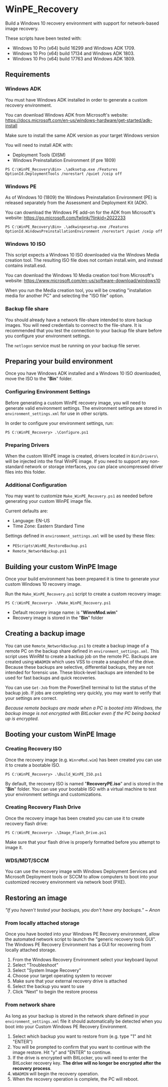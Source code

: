 # WinPE_Recovery

Build a Windows 10 recovery environment with support for network-based image recovery.

These scripts have been tested with:
* Windows 10 Pro (x64) build 16299 and Windows ADK 1709.
* Windows 10 Pro (x64) build 17134 and Windows ADK 1803.
* Windows 10 Pro (x64) build 17763 and Windows ADK 1809.

## Requirements

### Windows ADK

You must have Windows ADK installed in order to generate a custom recovery environment.

You can download Windows ADK from Microsoft's website: 
https://docs.microsoft.com/en-us/windows-hardware/get-started/adk-install

Make sure to install the same ADK version as your target Windows version

You will need to install ADK with:
* Deployment Tools (DISM)
* Windows Preinstallation Environment (if pre 1809)
```
PS C:\WinPE_Recovery\Bin> .\adksetup.exe /Features OptionId.DeploymentTools /norestart /quiet /ceip off
```

### Windows PE

As of Windows 10 (1809) the Windows Preinstallation Environment (PE) is released separately from the Assessment and Deployment Kit (ADK).

You can download the Windows PE add-on for the ADK from Microsoft's website:
https://go.microsoft.com/fwlink/?linkid=2022233

```
PS C:\WinPE_Recovery\Bin> .\adkwinpesetup.exe /Features OptionId.WindowsPreinstallationEnvironment /norestart /quiet /ceip off
```

### Windows 10 ISO

This script expects a Windows 10 ISO downloaded via the Windows Media creation tool.
The resulting ISO file does not contain install.wim, and instead contains install.esd.

You can download the Windows 10 Media creation tool from Microsoft's website: 
https://www.microsoft.com/en-us/software-download/windows10

When you run the Media creation tool, you will be creating "installation media for another PC"
and selecting the "ISO file" option.

### Backup file share

You should already have a network file-share intended to store backup images.
You will need credentials to connect to the file-share. It is recommended that you test the
connection to your backup file share before you configure your environment settings.

The ```netlogon``` service must be running on your backup file server.

## Preparing your build environment

Once you have Windows ADK installed and a Windows 10 ISO downloaded, move the ISO to the
"__Bin__" folder.

### Configuring Environment Settings

Before generating a custom WinPE recovery image, you will need to generate valid environment
settings. The environment settings are stored in ```environment_settings.xml``` for use in
other scripts.

In order to configure your environment settings, run:
```
PS C:\WinPE_Recovery> .\Configure.ps1
```

### Preparing Drivers

When the custom WinPE image is created, drivers located in ```Bin\Drivers\``` will be
injected into the final WinPE image. If you need to support any non-standard network or
storage interfaces, you can place uncompressed driver files into this folder.

### Additional Configuration

You may want to customize ```Make_WinPE_Recovery.ps1``` as needed before
generating your custom WinPE image file. 

Current defaults are:
* Language: EN-US
* Time Zone: Eastern Standard Time

Settings defined in ```environment_settings.xml``` will be used by these files:
* ```PEScripts\WinRE_RestoreBackup.ps1```
* ```Remote_NetworkBackup.ps1```

## Building your custom WinPE Image

Once your build environment has been prepared it is time to generate your custom
Windows 10 recovery image.

Run the ```Make_WinPE_Recovery.ps1``` script to create a custom recovery image:

```
PS C:\WinPE_Recovery> .\Make_WinPE_Recovery.ps1
```

* Default recovery image name: is "__WinreMod.wim__"
* Recovery image is stored in the "__Bin__" folder

## Creating a backup image

You can use ```Remote_NetworkBackup.ps1``` to create a backup image of a remote PC
on the backup share defined in ```environment_settings.xml```.
This script uses WinRM to create a backup job on the remote PC.
Backups are created using ```WBADMIN``` which uses VSS to create a snapshot of the drive.
Because these backups are selective, differential backups, they are not intended for
forensic use. These block-level backups are intended to be used for fast backups and quick
recoveries.

You can use ```Get-Job``` from the PowerShell terminal to list the status of the backup job. If jobs are completing very
quickly, you may want to verify that your settings are correct.

_Because remote backups are made when a PC is booted into Windows, the backup image is not
encrypted with BitLocker even if the PC being backed up is encrypted._

## Booting your custom WinPE Image

### Creating Recovery ISO

Once the recovery image (e.g. ```WinreMod.wim```) has been created you can use it to create a bootable ISO.
```
PS C:\WinPE_Recovery> .\Build_WinPE_ISO.ps1
```
By default, the recovery ISO is named "__RecoveryPE.iso__" and is stored in the "__Bin__" folder.
You can use your bootable ISO with a virtual machine to test your environment settings and customizations.

### Creating Recovery Flash Drive

Once the recovery image has been created you can use it to create recovery flash drive:
```
PS C:\WinPE_Recovery> .\Image_Flash_Drive.ps1
```
Make sure that your flash drive is properly formatted before you attempt to image it.

### WDS/MDT/SCCM

You can use the recovery image with Windows Deployment Services and Microsoft Deployment tools or SCCM to allow computers to boot
into your customized recovery environment via network boot (PXE).

## Restoring an image

_"If you haven't tested your backups, you don't have any backups." ~ Anon_

### From locally attached storage

Once you have booted into your Windows PE Recovery environment, allow the automated network script to launch
the "generic recovery tools GUI".
The Windows PE Recovery Environment has a GUI for recovering from locally attached storage.

1. From the Windows Recovery Environment select your keyboard layout
2. Select "Troubleshoot"
3. Select "System Image Recovery"
4. Choose your target operating system to recover
5. Make sure that your external recovery drive is attached
6. Select the backup you want to use
7. Click "Next" to begin the restore process

### From network share

As long as your backup is stored in the network share defined in your ```environment_settings.xml``` file it should
automatically be detected when you boot into your Custom Windows PE Recovery Environment.

1. Select which backup you want to restore from (e.g. type "1" and hit "ENTER")
2. You will be prompted to confirm that you want to continue with the image restore. Hit "y" and "ENTER" to continue.
3. If the drive is encrypted with BitLocker, you will need to enter the BitLocker recovery key. __The drive will no longer be encrypted after the recovery process__.
4. ```WBADMIN``` will begin the recovery operation.
5. When the recovery operation is complete, the PC will reboot.
